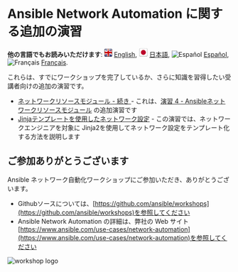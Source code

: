 # Ansible Network Automation に関する追加の演習

**他の言語でもお読みいただけます**: ![uk](https://github.com/ansible/workshops/raw/devel/images/uk.png) [English](README.md), ![japan](https://github.com/ansible/workshops/raw/devel/images/japan.png) [日本語](README.ja.md), ![Español](https://github.com/ansible/workshops/raw/devel/images/es.png) [Español](README.es.md), ![Français](https://github.com/ansible/workshops/raw/devel/images/fr.png) [Français](README.fr.md).

これらは、すでにワークショップを完了しているか、さらに知識を習得したい受講者向けの追加の演習です。

- [ネットワークリソースモジュール - 続き ](resource/README.ja.md) - これは、[演習 4 - Ansibleネットワークリソースモジュール](../4-resource-module/README.ja.md) の追加演習です
- [Jinjaテンプレートを使用したネットワーク設定](jinja/README.ja.md) - この演習では、ネットワークエンジニアを対象に Jinja2を使用してネットワーク設定をテンプレート化する方法を説明します


## ご参加ありがとうございます

Ansible ネットワーク自動化ワークショップにご参加いただき、ありがとうございます。  

- Githubソースについては、[https://github.com/ansible/workshops](https://github.com/ansible/workshops)を参照してください 
- Ansible Network Automation の詳細は、弊社の Web サイト[https://www.ansible.com/use-cases/network-automation](https://www.ansible.com/use-cases/network-automation)を参照してください

![workshop logo](https://github.com/ansible/workshops/blob/devel/images/Ansible-Workshop-Logo.png?raw=true)
